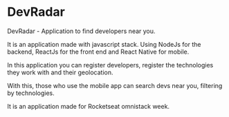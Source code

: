 # DevRadar

DevRadar - Application to find developers near you.

It is an application made with javascript stack. Using NodeJs for the backend, ReactJs for the front end and React Native for mobile.

In this application you can register developers, register the technologies they work with and their geolocation.

With this, those who use the mobile app can search devs near you, filtering by technologies.

It is an application made for Rocketseat omnistack week.
